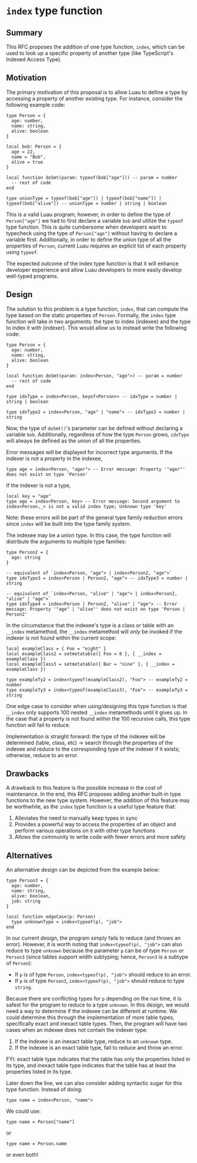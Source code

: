 # `index` type function

## Summary

This RFC proposes the addition of one type function, `index`, which can be used to look up a specific property of another type (like TypeScript's Indexed Access Type).

## Motivation

The primary motivation of this proposal is to allow Luau to define a type by accessing a property of another existing type. For instance, consider the following example code:
```luau
type Person = {
  age: number,
  name: string,
  alive: boolean
}

local bob: Person = {
  age = 22,
  name = "Bob",
  alive = true
}

local function doSmt(param: typeof(bob["age"])) -- param = number
  -- rest of code
end

type unionType = typeof(bob["age"]) | typeof(bob["name"]) | typeof(bob["alive"]) -- unionType = number | string | boolean
```

This is a valid Luau program; however, in order to define the type of `Person["age"]` we had to first declare a variable `bob` and utilize the `typeof` type function. This is quite cumbersome when developers want to typecheck using the type of `Person["age"]` without having to declare a variable first. Additionally, in order to define the union type of all the properties of `Person`, current Luau requires an explicit list of each property using `typeof`.

The expected outcome of the index type function is that it will enhance developer experience and allow Luau developers to more easily develop well-typed programs.

## Design

The solution to this problem is a type function, `index`, that can compute the type based on the static properties of `Person`. Formally, the `index` type function will take in two arguments: the type to index (indexee) and the type to index it with (indexer). This would allow us to instead write the following code:
```luau
type Person = {
  age: number,
  name: string,
  alive: boolean
}

local function doSmt(param: index<Person, "age">) -- param = number
  -- rest of code
end

type idxType = index<Person, keyof<Person>> -- idxType = number | string | boolean

type idxType2 = index<Person, "age" | "name"> -- idxType2 = number | string
```

Now, the type of `doSmt()`'s parameter can be defined without declaring a variable `bob`. Additionally, regardless of how the type `Person` grows, `idxType` will always be defined as the union of all the properties.

Error messages will be displayed for incorrect type arguments. If the indexer is not a property in the indexee, 
```luau
type age = index<Person, "ager"> -- Error message: Property '"ager"' does not exist on type 'Person'
```
If the indexer is not a type,
```luau
local key = "age"
type age = index<Person, key> -- Error message: Second argument to index<Person,_> is not a valid index type; Unknown type 'key'
```
Note: these errors will be part of the general type family reduction errors since `index` will be built into the type family system.

The indexee may be a union type. In this case, the type function will distribute the arguments to multiple type families:
```luau
type Person2 = {
  age: string
}

-- equivalent of `index<Person, "age"> | index<Person2, "age">`
type idxType3 = index<Person | Person2, "age"> -- idxType3 = number | string

-- equivalent of `index<Person, "alive" | "age"> | index<Person2, "alive" | "age">`
type idxType4 = index<Person | Person2, "alive" | "age"> -- Error message: Property '"age" | "alive"' does not exist on type 'Person | Person2'
```

In the circumstance that the indexee's type is a class or table with an `__index` metamethod, the `__index` metamethod will *only* be invoked if the indexer is not found within the current scope:
```luau
local exampleClass = { Foo = "eight" }
local exampleClass2 = setmetatable({ Foo = 8 }, { __index = exampleClass })
local exampleClass3 = setmetatable({ Bar = "nine" }, { __index = exampleClass })

type exampleTy2 = index<typeof(exampleClass2), "Foo"> -- exampleTy2 = number
type exampleTy3 = index<typeof(exampleClass3), "Foo"> -- exampleTy3 = string
```

One edge case to consider when using/designing this type function is that `__index` only supports 100 nested `__index` metamethods until it gives up. In the case that a property is not found within the 100 recursive calls, this type function will fail to reduce.

Implementation is straight forward: the type of the indexee will be determined (table, class, etc) -> search through the properties of the indexee and reduce to the corresponding type of the indexer if it exists; otherwise, reduce to an error. 

## Drawbacks

A drawback to this feature is the possible increase in the cost of maintenance. In the end, this RFC proposes adding another built-in type functions to the new type system. However, the addition of this feature may be worthwhile, as the `index` type function is a useful type feature that:
1. Alleviates the need to manually keep types in sync
2. Provides a powerful way to access the properties of an object and perform various operations on it with other type functions
3. Allows the community to write code with fewer errors and more safety

## Alternatives

An alternative design can be depicted from the example below:
```luau
type Person3 = {
  age: number,
  name: string,
  alive: boolean,
  job: string
}

local function edgeCase(p: Person)
  type unknownType = index<typeof(p), "job">
end
```
In our current design, the program simply fails to reduce (and throws an error). However, it is worth noting that `index<typeof(p), "job">` can also reduce to type `unknown` because the parameter `p` can be of type `Person` or `Person3` (since tables support width subtyping; hence, `Person3` is a subtype of `Person`):
- If `p` is of type `Person`, `index<typeof(p), "job">` should reduce to an error. 
- If `p` is of type `Person3`, `index<typeof(p), "job">` should reduce to type `string`.

Because there are conflicting types for `p` depending on the run time, it is safest for the program to reduce to a type `unknown`. In this design, we would need a way to determine if the indexee can be different at runtime. We could determine this through the implementation of more table types, specifically exact and inexact table types. Then, the program will have two cases when an indexee does not contain the indexer type:
1. If the indexee is an inexact table type, reduce to an `unknown` type.
2. If the indexee is an exact table type, fail to reduce and throw an error.

FYI: exact table type indicates that the table has only the properties listed in its type, and inexact table type indicates that the table has at least the properties listed in its type.

Later down the line, we can also consider adding syntactic sugar for this type function. Instead of doing:
```luau
type name = index<Person, "name">
```
We could use:
```luau
type name = Person["name"]
```
or 
```luau
type name = Person.name
```
or even both!